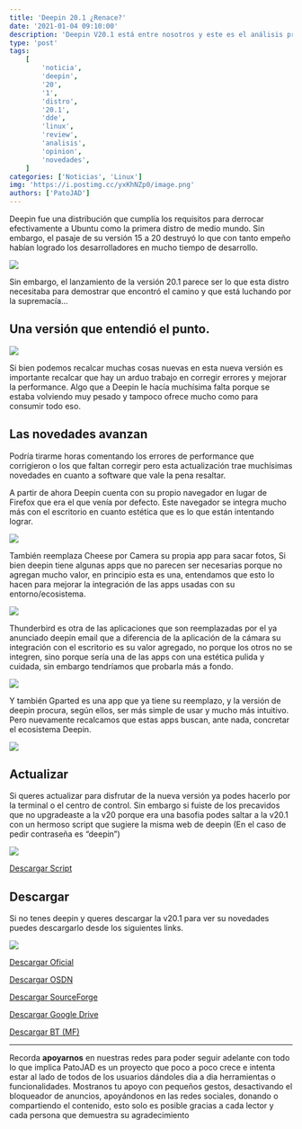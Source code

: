 ```yaml
---
title: 'Deepin 20.1 ¿Renace?'
date: '2021-01-04 09:10:00'
description: 'Deepin V20.1 está entre nosotros y este es el análisis preliminar de las novedades presentadas por la web de Deepin.'
type: 'post'
tags:
    [
        'noticia',
        'deepin',
        '20',
        '1',
        'distro',
        '20.1',
        'dde',
        'linux',
        'review',
        'analisis',
        'opinion',
        'novedades',
    ]
categories: ['Noticias', 'Linux']
img: 'https://i.postimg.cc/yxKhNZp0/image.png'
authors: ['PatoJAD']
---
```


Deepin fue una distribución que cumplía los requisitos para derrocar efectivamente a Ubuntu como la primera distro de medio mundo. Sin embargo, el pasaje de su versión 15 a 20 destruyó lo que con tanto empeño habían logrado los desarrolladores en mucho tiempo de desarrollo.

![](https://i.postimg.cc/Gt9MRY4z/image.png)

Sin embargo, el lanzamiento de la versión 20.1 parece ser lo que esta distro necesitaba para demostrar que encontró el camino y que está luchando por la supremacía…

## Una versión que entendió el punto.

![](https://i.postimg.cc/QCBDHFBx/image.png)

Si bien podemos recalcar muchas cosas nuevas en esta nueva versión es importante recalcar que hay un arduo trabajo en corregir errores y mejorar la performance. Algo que a Deepin le hacía muchísima falta porque se estaba volviendo muy pesado y tampoco ofrece mucho como para consumir todo eso.

## Las novedades avanzan

Podría tirarme horas comentando los errores de performance que corrigieron o los que faltan corregir pero esta actualización trae muchísimas novedades en cuanto a software que vale la pena resaltar.

A partir de ahora Deepin cuenta con su propio navegador en lugar de Firefox que era el que venía por defecto. Este navegador se integra mucho más con el escritorio en cuanto estética que es lo que están intentando lograr.

![](https://i.postimg.cc/4yGMTnzS/image.png)

También reemplaza Cheese por Camera su propia app para sacar fotos, Si bien deepin tiene algunas apps que no parecen ser necesarias porque no agregan mucho valor, en principio esta es una, entendamos que esto lo hacen para mejorar la integración de las apps usadas con su entorno/ecosistema.

![](https://i.postimg.cc/dttHRbnr/image.png)

Thunderbird es otra de las aplicaciones que son reemplazadas por el ya anunciado deepin email que a diferencia de la aplicación de la cámara su integración con el escritorio es su valor agregado, no porque los otros no se integren, sino porque sería una de las apps con una estética pulida y cuidada, sin embargo tendríamos que probarla más a fondo.

![](https://i.postimg.cc/vZKNZ0r9/image.png)

Y también Gparted es una app que ya tiene su reemplazo, y la versión de deepin procura, según ellos, ser más simple de usar y mucho más intuitivo. Pero nuevamente recalcamos que estas apps buscan, ante nada, concretar el ecosistema Deepin.

![](https://i.postimg.cc/XJfHx3Tc/image.png)

## Actualizar

Si queres actualizar para disfrutar de la nueva versión ya podes hacerlo por la terminal o el centro de control. Sin embargo si fuiste de los precavidos que no upgradeaste a la v20 porque era una basofia podes saltar a la v20.1 con un hermoso script que sugiere la misma web de deepin (En el caso de pedir contraseña es “deepin”)

![](https://i.postimg.cc/htV2KKGF/image.png)

[Descargar Script](https://wws.lanzous.com/ikMmqjmhtif)

## Descargar

Si no tenes deepin y queres descargar la v20.1 para ver su novedades puedes descargarlo desde los siguientes links.

![](https://i.postimg.cc/v8pT5yGS/image.png)

[Descargar Oficial](http://cdimage.deepin.com/releases/20.1/deepin-desktop-community-1010-amd64.iso)

[Descargar OSDN](https://osdn.net/projects/deepin/storage/20.1_1010/deepin-desktop-community-1010-amd64.iso)

[Descargar SourceForge](https://sourceforge.net/projects/deepin/files/20.1/deepin-desktop-community-1010-amd64.iso)

[Descargar Google Drive](https://drive.google.com/drive/folders/1KKgXS24v2ty5pUbo-qbn9IePtTzblGzr?usp=sharing)

[Descargar BT (MF)](https://www.mediafire.com/folder/e2ohh529vlmcj/deepin_20.1(1010))

---

Recorda **apoyarnos** en nuestras redes para poder seguir adelante con todo lo que implica PatoJAD es un proyecto que poco a poco crece e intenta estar al lado de todos de los usuarios dándoles dia a dia herramientas o funcionalidades. Mostranos tu apoyo con pequeños gestos, desactivando el bloqueador de anuncios, apoyándonos en las redes sociales, donando o compartiendo el contenido, esto solo es posible gracias a cada lector y cada persona que demuestra su agradecimiento
